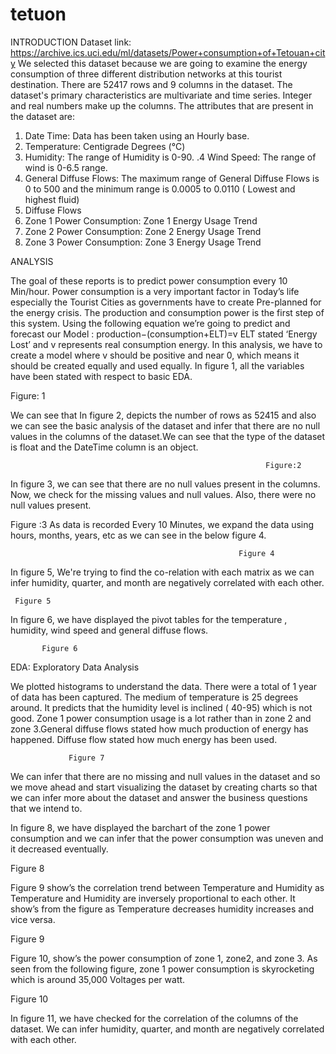 # tetuon

INTRODUCTION
Dataset link:  https://archive.ics.uci.edu/ml/datasets/Power+consumption+of+Tetouan+city 
We selected this dataset because we are going to examine the energy consumption of three different distribution networks at this tourist destination. There are 52417 rows and 9 columns in the dataset. The dataset's primary characteristics are multivariate and time series. Integer and real numbers make up the columns. The attributes that are present in the dataset are:
1. Date Time: Data has been taken using an Hourly base.
2. Temperature: Centigrade Degrees (°C)
3. Humidity: The range of Humidity is 0-90.
.4 Wind Speed: The range of wind is 0-6.5 range.
5. General Diffuse Flows: The maximum range of  General Diffuse Flows is 0 to 500 and the minimum range is 0.0005 to 0.0110 ( Lowest and highest fluid)
6. Diffuse Flows
7. Zone 1 Power Consumption: Zone 1 Energy Usage Trend
8. Zone 2 Power Consumption: Zone 2 Energy Usage Trend
9. Zone 3 Power Consumption: Zone 3 Energy Usage Trend

ANALYSIS


The goal of these reports is to predict power consumption every 10 Min/hour. Power consumption is a very important factor in Today’s life especially the Tourist Cities as governments have to create Pre-planned for the energy crisis. The production and consumption power is the first step of this system. Using the following equation we’re going to predict and forecast our Model :   production−(consumption+ELT)=v 
ELT stated ‘Energy Lost’ and v represents real consumption energy. In this analysis, we have to create a model where v should be positive and near 0, which means it should be created equally and used equally.
In figure 1, all the variables have been stated with respect to basic EDA.


Figure: 1
  

We can see that In figure 2, depicts the number of rows as 52415 and also we can see the basic analysis of the dataset and infer that there are no null values in the columns of the dataset.We can see that the type of the dataset is float and the DateTime column is an object. 

 
                                                             Figure:2


In figure 3, we can see that there are no null values present in the columns. Now, we check for the missing values and null values. Also, there were no null values present.

 Figure :3
As data is recorded Every 10 Minutes, we expand the data using hours, months, years, etc as we can see in the below figure 4.


                                                       Figure 4

In figure 5, We're trying to find the co-relation with each matrix as we can infer humidity, quarter, and month are negatively correlated with each other.

     Figure 5





In figure 6, we have displayed the pivot tables for the temperature , humidity, wind speed and general diffuse flows. 


           Figure 6
 
        



















EDA: Exploratory Data Analysis

We plotted histograms to understand the data. There were a total of 1 year of data has been captured. The medium of temperature is 25 degrees around.  It predicts that the humidity level is inclined ( 40-95) which is not good. Zone 1 power consumption usage is a lot rather than in zone 2 and zone 3.General diffuse flows stated how much production of energy has happened. Diffuse flow stated how much energy has been used.




                 Figure 7




We can infer that there are no missing and null values in the dataset and so we move ahead and start visualizing the dataset by creating charts so that we can infer more about the dataset and answer the business questions that we intend to.


In figure 8, we have displayed the barchart of the zone 1 power consumption  and we can infer that the power consumption was uneven and it decreased eventually.

 Figure 8

Figure 9 show’s the correlation trend  between Temperature and Humidity as Temperature and Humidity are inversely proportional to each other. It show’s from the figure as Temperature decreases humidity increases and vice versa.

 Figure 9

Figure 10, show’s the power consumption of zone 1, zone2, and zone 3. As seen from the following figure, zone 1 power consumption is skyrocketing which is around 35,000 Voltages per watt.

Figure 10

In figure 11, we have checked for the correlation of the columns of the dataset. We can infer humidity, quarter, and month are negatively correlated with each other.



